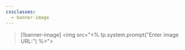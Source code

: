 ```yaml
---
cssclasses:
  - banner-image
---
```

> [!banner-image] <img src="<% tp.system.prompt("Enter image URL:") %>">

